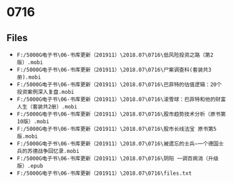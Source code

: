 # 0716

## Files

- `F:/5000G电子书\06-书库更新（201911）\2018.07\0716\低风险投资之路（第2版）.mobi`
- `F:/5000G电子书\06-书库更新（201911）\2018.07\0716\尸案调查科(套装共3册).mobi`
- `F:/5000G电子书\06-书库更新（201911）\2018.07\0716\巴菲特的估值逻辑：20个投资案例深入复盘.mobi`
- `F:/5000G电子书\06-书库更新（201911）\2018.07\0716\滚雪球：巴菲特和他的财富人生（套装共2册）.mobi`
- `F:/5000G电子书\06-书库更新（201911）\2018.07\0716\股市趋势技术分析（原书第10版）.mobi`
- `F:/5000G电子书\06-书库更新（201911）\2018.07\0716\股市长线法宝 原书第5版.mobi`
- `F:/5000G电子书\06-书库更新（201911）\2018.07\0716\被遗忘的士兵—一个德国士兵的苏德战争回忆录.mobi`
- `F:/5000G电子书\06-书库更新（201911）\2018.07\0716\阴阳 一调百病消（升级版）.epub`
- `F:/5000G电子书\06-书库更新（201911）\2018.07\0716\files.txt`
